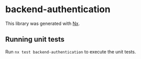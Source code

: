 # backend-authentication

This library was generated with [Nx](https://nx.dev).

## Running unit tests

Run `nx test backend-authentication` to execute the unit tests.
